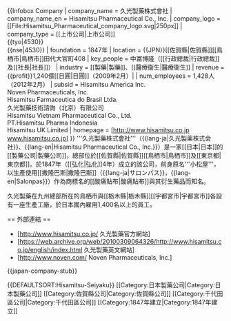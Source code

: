 {{Infobox Company 
| company_name = 久光製藥株式會社
| company_name_en = Hisamitsu Pharmaceutical Co., Inc.
| company_logo = [[File:Hisamitsu_Pharmaceutical_company_logo.svg|250px]]
| company_type = [[上市公司|上市公司]]<br>{{tyo|4530}}<br>{{nse|4530}}
| foundation = 1847年
| location = {{JPN}}[[佐賀縣|佐賀縣]][[鳥栖市|鳥栖市]]田代大官町408
| key_people = 中冨博隆（[[行政總裁|行政總裁]]及[[社長|社長]]）
| industry =  [[製藥|製藥]]、[[醫療衛生|醫療衛生]]
| revenue = {{profit}}1,240億[[日圓|日圓]]（2009年2月）|
| num_employees = 1,428人（2012年2月）
| subsid = Hisamitsu America Inc.<br>Noven Pharmaceuticals, Inc.<br>Hisamitsu Farmaceutica do Brasil Ltda.<br>久光製藥技術諮詢（北京）有限公司<br>Hisamitsu Vietnam Pharmaceutical Co., Ltd.<br>PT.Hisamitsu Pharma Indonesia<br>Hisamitsu UK Limited
| homepage = [http://www.hisamitsu.co.jp www.hisamitsu.co.jp]
}}
'''久光製藥株式會社'''（{{lang-ja|久光製薬株式会社}}、{{lang-en|Hisamitsu Pharmaceutical Co., Inc.}}）是一家[[日本|日本]]的[[製藥公司|製藥公司]]，總部位於[[佐賀縣|佐賀縣]][[鳥栖市|鳥栖市]]及[[東京都|東京都]]。於1847年（[[弘化|弘化]]4年）成立的該公司，前身原名'''小松屋'''，以生產使用[[撒隆巴斯|撒隆巴斯]]（{{lang-ja|サロンパス}}，{{lang-en|Salonpas}}）作為商標名的[[酸痛貼布|酸痛貼布]]與其衍生藥品而知名。

久光製藥在九州總部所在的鳥栖市與[[栃木縣|栃木縣]][[宇都宮市|宇都宮市]]各設有一座生產工廠，於日本國內雇用1,400名以上的員工。

== 外部連結 ==
* [http://www.hisamitsu.co.jp/ 久光製藥官方網站]
* [https://web.archive.org/web/20100309064326/http://www.hisamitsu.co.jp/english/index.html 久光製藥英文網站]
* [http://www.noven.com/ Noven Pharmaceuticals, Inc.]

{{japan-company-stub}}

{{DEFAULTSORT:Hisamitsu-Seiyaku}}
[[Category:日本製藥公司|Category:日本製藥公司]]
[[Category:佐賀縣公司|Category:佐賀縣公司]]
[[Category:千代田區公司|Category:千代田區公司]]
[[Category:1847年建立|Category:1847年建立]]